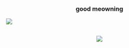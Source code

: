 <h3 align="center">good meowning</h1>

<img src="https://cdn.elchingen.eu/cjsfiHUCmtOy.gif" align="center"><br><br>
<p align="center"><a href="https://github.com/anuraghazra/github-readme-stats"><img src="https://github-readme-stats.vercel.app/api/top-langs/?username=asterodae&layout=compact"></a><br>
